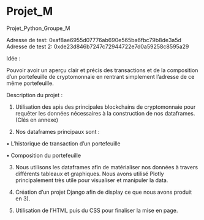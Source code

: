 # Projet_M
Projet_Python_Groupe_M


Adresse de test: 0xaf8ae6955d07776ab690e565ba6fbc79b8de3a5d
Adresse de test 2: 0xde23d846b7247c72944722e7d0a59258c8595a29

Idée :

Pouvoir avoir un aperçu clair et précis des transactions et 
de la composition d’un portefeuille de cryptomonnaie en rentrant simplement l’adresse de ce même portefeuille.

Description du projet :

1. Utilisation des apis des principales blockchains de cryptomonnaie pour requêter les données nécessaires à la construction de nos dataframes. (Clés en annexe)

2. Nos dataframes principaux sont :

• L’historique de transaction d’un portefeuille

• Composition du portefeuille

3. Nous utilisons les dataframes afin de matérialiser nos données à travers différents tableaux et graphiques.
Nous avons utilisé Plotly principalement très utile pour visualiser et manipuler la data.

4. Création d’un projet Django afin de display ce que nous avons produit en 3).

5. Utilisation de l’HTML puis du CSS pour finaliser la mise en page.
